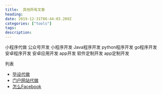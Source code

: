 ```yaml
---
title:  其他所有文章
heading: 
date: 2019-12-31T06:44:03.209Z
categories: ["tools"]
tags: 
description: 
---
```


小程序代做
公众号开发
小程序开发
Java程序开发
python程序开发
go程序开发
安卓程序开发
安卓应用开发
app开发
软件定制开发
app定制开发



列表
- [毕设代做](https://sxy91.com/posts/graduation-project/)
- [门户网站代做](https://sxy91.com/posts/web-portals/)
- [怎么Facebook](https://sxy91.com/posts/facebook/)